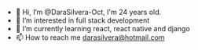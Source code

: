 - 👋 Hi, I’m @DaraSilvera-Oct, I'm 24 years old.
- 👀 I’m interested in full stack development
- 🌱 I’m currently learning react, react native and django
- 📫 How to reach me darasilvera@hotmail.com

<!---
DaraSilvera-Oct/DaraSilvera-Oct is a ✨ special ✨ repository because its `README.md` (this file) appears on your GitHub profile.
You can click the Preview link to take a look at your changes.
--->
